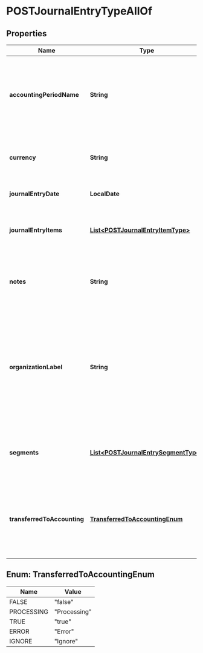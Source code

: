 

# POSTJournalEntryTypeAllOf


## Properties

| Name | Type | Description | Notes |
|------------ | ------------- | ------------- | -------------|
|**accountingPeriodName** | **String** | Name of the accounting period. The open-ended accounting period is named &#x60;Open-Ended&#x60;.  |  |
|**currency** | **String** | The type of currency used. Currency must be active.  |  |
|**journalEntryDate** | **LocalDate** | Date of the journal entry.  |  |
|**journalEntryItems** | [**List&lt;POSTJournalEntryItemType&gt;**](POSTJournalEntryItemType.md) | Key name that represents the list of journal entry items.  |  |
|**notes** | **String** | The number associated with the revenue event.  Character limit: 2,000  |  [optional] |
|**organizationLabel** | **String** | Name of the organization that the journal entry belongs to.    This field is only required when you have already turned on Multi-Org feature.      |  [optional] |
|**segments** | [**List&lt;POSTJournalEntrySegmentType&gt;**](POSTJournalEntrySegmentType.md) | List of segments that apply to the summary journal entry.  |  [optional] |
|**transferredToAccounting** | [**TransferredToAccountingEnum**](#TransferredToAccountingEnum) | Status shows whether the journal entry has been transferred to an accounting system.  |  [optional] |



## Enum: TransferredToAccountingEnum

| Name | Value |
|---- | -----|
| FALSE | &quot;false&quot; |
| PROCESSING | &quot;Processing&quot; |
| TRUE | &quot;true&quot; |
| ERROR | &quot;Error&quot; |
| IGNORE | &quot;Ignore&quot; |



